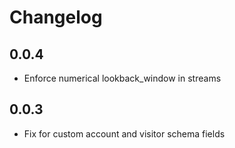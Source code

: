 # Changelog

## 0.0.4
  * Enforce numerical lookback_window in streams

## 0.0.3
  * Fix for custom account and visitor schema fields
